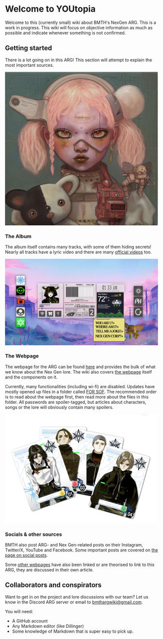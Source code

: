 # Welcome to YOUtopia

Welcome to this (currently small) wiki about BMTH's NexGen ARG. This is a work in progress. 
This wiki will focus on objective information as much as possible and indicate whenever something is not confirmed.

## Getting started

There is a lot going on in this ARG! This section will attempt to explain the most important sources.

![POST HUMAN: NeX GEn album cover](Resources/music/album_cover.png)

### The Album

The album itself contains many tracks, with some of them hiding secrets! Nearly all tracks 
have a lyric video and there are many [official videos](https://www.bmthofficial.com/videos/) too.

![Screenshot of website Multi-dimensional Navigator 8](Resources/webpage/webpage-overview.png)

### The Webpage

The webpage for the ARG can be found [here](https://www.multidimensionalnavigator8.help/index-desktop.html) 
and provides the bulk of what we know about the Nex Gen lore. The wiki also covers [the webpage](pages/webpage) 
itself and the components on it.

Currently, many functionalities (including wi-fi) are disabled. Updates have mostly opened up 
files in a folder called [FOR SOF](pages/files/for-sof). The recommended order is to read about the webpage first, 
then read more about the files in this folder. All passwords are spoiler-tagged, but articles about characters, songs 
or the lore will obviously contain many spoilers.

![band-cards.png](Resources/characters/band-cards.png)

### Socials & other sources

BMTH also post ARG- and Nex Gen-related posts on their Instagram, Twitter/X, YouTube and Facebook. Some important 
posts are covered on [the page on social posts](pages/socials/social-posts).

Some [other webpages](pages/other-webpages) have also been linked or are theorised to link to this ARG, 
they are discussed in their own article.

## Collaborators and conspirators

Want to get in on the project and lore discussions with our team? Let us know in the Discord ARG server or email to 
bmthargwiki@gmail.com.

You will need:
- A GitHub account
- Any Markdown editor (like Dillinger)
- Some knowledge of Markdown that is super easy to pick up.